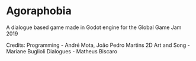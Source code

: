 # Agoraphobia

A dialogue based game made in Godot engine for the Global Game Jam 2019

Credits:
Programming - André Mota, João Pedro Martins
2D Art and Song - Mariane Buglioli
Dialogues - Matheus Biscaro
